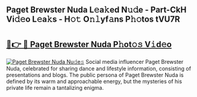 ## Paget Brewster Nuda L𝚎a𝚔ed N𝚞𝚍e - Part-CkH Vi𝚍𝚎o L𝚎a𝚔s - H𝚘𝚝 O𝚗𝚕yf𝚊ns P𝚑𝚘tos tVU7R

# <h2><a href="http://kfcb02.oniu.top/?m=Paget+Brewster+Nuda">🔗👉 🔴 Paget Brewster Nuda P𝚑ot𝚘𝚜 V𝚒d𝚎o</a></h2>

[![Paget Brewster Nuda Nu𝚍e𝚜](https://i.imgur.com/0qMVB7G.gif)](http://kfcb02.oniu.top/?m=Paget+Brewster+Nuda)
Social media influencer Paget Brewster Nuda, celebrated for sharing dance and lifestyle information, consisting of presentations and blogs. The public persona of Paget Brewster Nuda is defined by its warm and approachable energy, but the mysteries of his private life remain a tantalizing enigma.  
